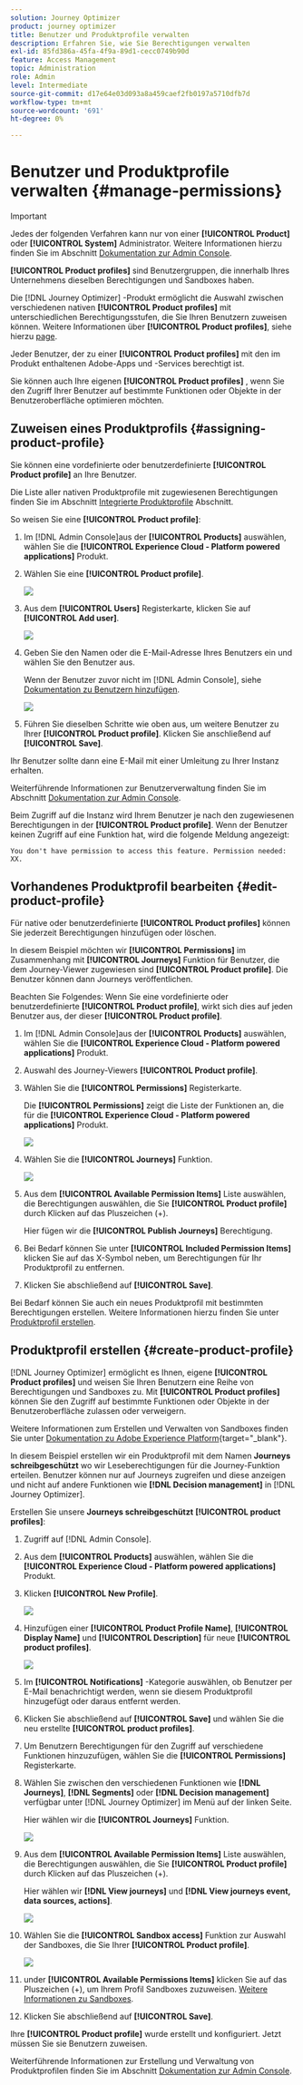 ```yaml
---
solution: Journey Optimizer
product: journey optimizer
title: Benutzer und Produktprofile verwalten
description: Erfahren Sie, wie Sie Berechtigungen verwalten
exl-id: 85fd386a-45fa-4f9a-89d1-cecc0749b90d
feature: Access Management
topic: Administration
role: Admin
level: Intermediate
source-git-commit: d17e64e03d093a8a459caef2fb0197a5710dfb7d
workflow-type: tm+mt
source-wordcount: '691'
ht-degree: 0%

---
```


# Benutzer und Produktprofile verwalten {#manage-permissions}

>[!IMPORTANT]
>
> Jedes der folgenden Verfahren kann nur von einer **[!UICONTROL Product]** oder **[!UICONTROL System]** Administrator. Weitere Informationen hierzu finden Sie im Abschnitt [Dokumentation zur Admin Console](https://helpx.adobe.com/enterprise/admin-guide.html/enterprise/using/admin-roles.ug.html).

**[!UICONTROL Product profiles]** sind Benutzergruppen, die innerhalb Ihres Unternehmens dieselben Berechtigungen und Sandboxes haben.

Die [!DNL Journey Optimizer] -Produkt ermöglicht die Auswahl zwischen verschiedenen nativen **[!UICONTROL Product profiles]** mit unterschiedlichen Berechtigungsstufen, die Sie Ihren Benutzern zuweisen können. Weitere Informationen über **[!UICONTROL Product profiles]**, siehe hierzu [page](ootb-product-profiles.md).

Jeder Benutzer, der zu einer **[!UICONTROL Product profiles]** mit den im Produkt enthaltenen Adobe-Apps und -Services berechtigt ist.

Sie können auch Ihre eigenen **[!UICONTROL Product profiles]** , wenn Sie den Zugriff Ihrer Benutzer auf bestimmte Funktionen oder Objekte in der Benutzeroberfläche optimieren möchten.

## Zuweisen eines Produktprofils {#assigning-product-profile}

Sie können eine vordefinierte oder benutzerdefinierte **[!UICONTROL Product profile]** an Ihre Benutzer.

Die Liste aller nativen Produktprofile mit zugewiesenen Berechtigungen finden Sie im Abschnitt [Integrierte Produktprofile](ootb-product-profiles.md) Abschnitt.

So weisen Sie eine **[!UICONTROL Product profile]**:

1. Im [!DNL Admin Console]aus der **[!UICONTROL Products]** auswählen, wählen Sie die **[!UICONTROL Experience Cloud - Platform powered applications]** Produkt.

1. Wählen Sie eine **[!UICONTROL Product profile]**.

   ![](assets/do-not-localize/access_control_2.png)

1. Aus dem **[!UICONTROL Users]** Registerkarte, klicken Sie auf **[!UICONTROL Add user]**.

   ![](assets/do-not-localize/access_control_3.png)

1. Geben Sie den Namen oder die E-Mail-Adresse Ihres Benutzers ein und wählen Sie den Benutzer aus.

   Wenn der Benutzer zuvor nicht im [!DNL Admin Console], siehe [Dokumentation zu Benutzern hinzufügen](https://helpx.adobe.com/enterprise/admin-guide.html/enterprise/using/manage-users-individually.ug.html#add-users).

   ![](assets/do-not-localize/access_control_4.png)

1. Führen Sie dieselben Schritte wie oben aus, um weitere Benutzer zu Ihrer **[!UICONTROL Product profile]**. Klicken Sie anschließend auf **[!UICONTROL Save]**.

Ihr Benutzer sollte dann eine E-Mail mit einer Umleitung zu Ihrer Instanz erhalten.

Weiterführende Informationen zur Benutzerverwaltung finden Sie im Abschnitt [Dokumentation zur Admin Console](https://helpx.adobe.com/enterprise/admin-guide.html/enterprise/using/manage-users-individually.ug.html).

Beim Zugriff auf die Instanz wird Ihrem Benutzer je nach den zugewiesenen Berechtigungen in der **[!UICONTROL Product profile]**. Wenn der Benutzer keinen Zugriff auf eine Funktion hat, wird die folgende Meldung angezeigt:

`You don't have permission to access this feature. Permission needed: XX.`

## Vorhandenes Produktprofil bearbeiten {#edit-product-profile}

Für native oder benutzerdefinierte **[!UICONTROL Product profiles]** können Sie jederzeit Berechtigungen hinzufügen oder löschen.

In diesem Beispiel möchten wir **[!UICONTROL Permissions]** im Zusammenhang mit **[!UICONTROL Journeys]** Funktion für Benutzer, die dem Journey-Viewer zugewiesen sind **[!UICONTROL Product profile]**. Die Benutzer können dann Journeys veröffentlichen.

Beachten Sie Folgendes: Wenn Sie eine vordefinierte oder benutzerdefinierte **[!UICONTROL Product profile]**, wirkt sich dies auf jeden Benutzer aus, der dieser **[!UICONTROL Product profile]**.

1. Im [!DNL Admin Console]aus der **[!UICONTROL Products]** auswählen, wählen Sie die **[!UICONTROL Experience Cloud - Platform powered applications]** Produkt.

1. Auswahl des Journey-Viewers **[!UICONTROL Product profile]**.

1. Wählen Sie die **[!UICONTROL Permissions]** Registerkarte.

   Die **[!UICONTROL Permissions]** zeigt die Liste der Funktionen an, die für die **[!UICONTROL Experience Cloud - Platform powered applications]** Produkt.

   ![](assets/do-not-localize/access_control_5.png)

1. Wählen Sie die **[!UICONTROL Journeys]** Funktion.

   ![](assets/do-not-localize/access_control_6.png)

1. Aus dem **[!UICONTROL Available Permission Items]** Liste auswählen, die Berechtigungen auswählen, die Sie **[!UICONTROL Product profile]** durch Klicken auf das Pluszeichen (+).

   Hier fügen wir die **[!UICONTROL Publish Journeys]** Berechtigung.

1. Bei Bedarf können Sie unter **[!UICONTROL Included Permission Items]** klicken Sie auf das X-Symbol neben, um Berechtigungen für Ihr Produktprofil zu entfernen.

1. Klicken Sie abschließend auf **[!UICONTROL Save]**.

Bei Bedarf können Sie auch ein neues Produktprofil mit bestimmten Berechtigungen erstellen. Weitere Informationen hierzu finden Sie unter [Produktprofil erstellen](#create-product-profile).

## Produktprofil erstellen {#create-product-profile}

[!DNL Journey Optimizer] ermöglicht es Ihnen, eigene **[!UICONTROL Product profiles]** und weisen Sie Ihren Benutzern eine Reihe von Berechtigungen und Sandboxes zu. Mit **[!UICONTROL Product profiles]** können Sie den Zugriff auf bestimmte Funktionen oder Objekte in der Benutzeroberfläche zulassen oder verweigern.

Weitere Informationen zum Erstellen und Verwalten von Sandboxes finden Sie unter [Dokumentation zu Adobe Experience Platform](https://experienceleague.adobe.com/docs/experience-platform/sandbox/ui/user-guide.html){target=&quot;_blank&quot;}.

In diesem Beispiel erstellen wir ein Produktprofil mit dem Namen **Journeys schreibgeschützt** wo wir Leseberechtigungen für die Journey-Funktion erteilen. Benutzer können nur auf Journeys zugreifen und diese anzeigen und nicht auf andere Funktionen wie **[!DNL  Decision management]** in [!DNL Journey Optimizer].

Erstellen Sie unsere **Journeys schreibgeschützt** **[!UICONTROL product profiles]**:

1. Zugriff auf [!DNL Admin Console].

1. Aus dem **[!UICONTROL Products]** auswählen, wählen Sie die **[!UICONTROL Experience Cloud - Platform powered applications]** Produkt.

1. Klicken **[!UICONTROL New Profile]**.

   ![](assets/do-not-localize/access_control_9.png)

1. Hinzufügen einer **[!UICONTROL Product Profile Name]**, **[!UICONTROL Display Name]** und **[!UICONTROL Description]** für neue **[!UICONTROL product profiles]**.

   ![](assets/do-not-localize/access_control_10.png)

1. Im **[!UICONTROL Notifications]** -Kategorie auswählen, ob Benutzer per E-Mail benachrichtigt werden, wenn sie diesem Produktprofil hinzugefügt oder daraus entfernt werden.

1. Klicken Sie abschließend auf **[!UICONTROL Save]** und wählen Sie die neu erstellte **[!UICONTROL product profiles]**.

1. Um Benutzern Berechtigungen für den Zugriff auf verschiedene Funktionen hinzuzufügen, wählen Sie die **[!UICONTROL Permissions]** Registerkarte.

1. Wählen Sie zwischen den verschiedenen Funktionen wie **[!DNL Journeys]**, **[!DNL Segments]** oder **[!DNL Decision management]** verfügbar unter [!DNL Journey Optimizer] im Menü auf der linken Seite.

   Hier wählen wir die **[!UICONTROL Journeys]** Funktion.

   ![](assets/do-not-localize/access_control_11.png)

1. Aus dem **[!UICONTROL Available Permission Items]** Liste auswählen, die Berechtigungen auswählen, die Sie **[!UICONTROL Product profile]** durch Klicken auf das Pluszeichen (+).

   Hier wählen wir **[!DNL View journeys]** und **[!DNL View journeys event, data sources, actions]**.

   ![](assets/do-not-localize/access_control_12.png)

1. Wählen Sie die **[!UICONTROL Sandbox access]** Funktion zur Auswahl der Sandboxes, die Sie Ihrer **[!UICONTROL Product profile]**.

   ![](assets/do-not-localize/access_control_13.png)

1. under **[!UICONTROL Available Permissions Items]** klicken Sie auf das Pluszeichen (+), um Ihrem Profil Sandboxes zuzuweisen. [Weitere Informationen zu Sandboxes](sandboxes.md).

1. Klicken Sie abschließend auf **[!UICONTROL Save]**.

Ihre **[!UICONTROL Product profile]** wurde erstellt und konfiguriert. Jetzt müssen Sie sie Benutzern zuweisen.

Weiterführende Informationen zur Erstellung und Verwaltung von Produktprofilen finden Sie im Abschnitt [Dokumentation zur Admin Console](https://helpx.adobe.com/enterprise/admin-guide.html/enterprise/using/manage-product-profiles.ug.html).
